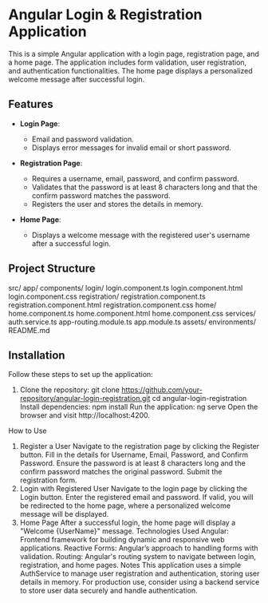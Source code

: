 # Angular Login & Registration Application

This is a simple Angular application with a login page, registration page, and a home page. The application includes form validation, user registration, and authentication functionalities. The home page displays a personalized welcome message after successful login.

## Features

- **Login Page**: 
  - Email and password validation.
  - Displays error messages for invalid email or short password.
  
- **Registration Page**: 
  - Requires a username, email, password, and confirm password.
  - Validates that the password is at least 8 characters long and that the confirm password matches the password.
  - Registers the user and stores the details in memory.

- **Home Page**: 
  - Displays a welcome message with the registered user's username after a successful login.

## Project Structure

src/ app/ components/ login/ login.component.ts login.component.html login.component.css 
registration/ registration.component.ts registration.component.html registration.component.css 
home/ home.component.ts home.component.html home.component.css 
services/ auth.service.ts 
app-routing.module.ts app.module.ts assets/ environments/ README.md



## Installation

Follow these steps to set up the application:

1. Clone the repository:
   git clone https://github.com/your-repository/angular-login-registration.git
   cd angular-login-registration
Install dependencies:
npm install
Run the application:
ng serve
Open the browser and visit http://localhost:4200.

How to Use
1. Register a User
Navigate to the registration page by clicking the Register button.
Fill in the details for Username, Email, Password, and Confirm Password.
Ensure the password is at least 8 characters long and the confirm password matches the original password.
Submit the registration form.
2. Login with Registered User
Navigate to the login page by clicking the Login button.
Enter the registered email and password.
If valid, you will be redirected to the home page, where a personalized welcome message will be displayed.
3. Home Page
After a successful login, the home page will display a "Welcome {UserName}" message.
Technologies Used
Angular: Frontend framework for building dynamic and responsive web applications.
Reactive Forms: Angular’s approach to handling forms with validation.
Routing: Angular's routing system to navigate between login, registration, and home pages.
Notes
This application uses a simple AuthService to manage user registration and authentication, storing user details in memory.
For production use, consider using a backend service to store user data securely and handle authentication.
